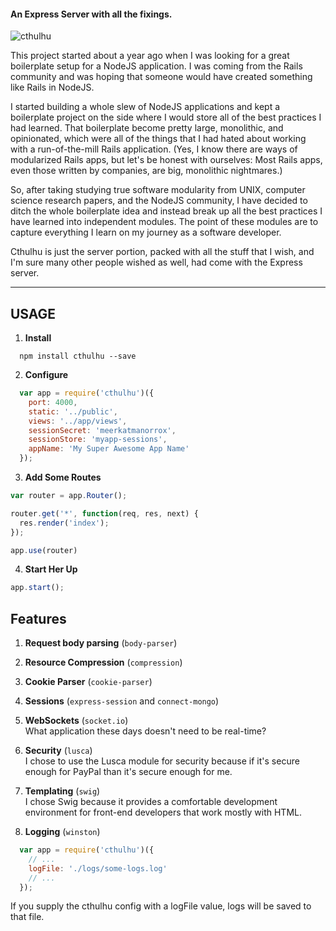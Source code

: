 #### An Express Server with all the fixings.

![cthulhu](http://img3.wikia.nocookie.net/__cb20120509185304/powerlisting/images/9/90/Great-cthulhu.jpg)

This project started about a year ago when I was looking for a great boilerplate setup for a NodeJS application. I was coming from the Rails community and was hoping that someone would have created something like Rails in NodeJS.

I started building a whole slew of NodeJS applications and kept a boilerplate project on the side where I would store all of the best practices I had learned. That boilerplate become pretty large, monolithic, and opinionated, which were all of the things that I had hated about working with a run-of-the-mill Rails application. (Yes, I know there are ways of modularized Rails apps, but let's be honest with ourselves: Most Rails apps, even those written by companies, are big, monolithic nightmares.)

So, after taking studying true software modularity from UNIX, computer science research papers, and the NodeJS community, I have decided to ditch the whole boilerplate idea and instead break up all the best practices I have learned into independent modules. The point of these modules are to capture everything I learn on my journey as a software developer.

Cthulhu is just the server portion, packed with all the stuff that I wish, and I'm sure many other people wished as well, had come with the Express server.

---

## USAGE

1. **Install**

  ```
    npm install cthulhu --save
  ```

2. **Configure**

  ```js
    var app = require('cthulhu')({
      port: 4000,
      static: '../public',
      views: '../app/views',
      sessionSecret: 'meerkatmanorrox',
      sessionStore: 'myapp-sessions',
      appName: 'My Super Awesome App Name'
    });
  ```

3. **Add Some Routes**

  ```js
  var router = app.Router();

  router.get('*', function(req, res, next) {
    res.render('index');
  });

  app.use(router)
  ```

4. **Start Her Up**

  ```js
  app.start();
  ```

## Features

1. **Request body parsing** (`body-parser`)

2. **Resource Compression** (`compression`)

3. **Cookie Parser** (`cookie-parser`)

4. **Sessions** (`express-session` and `connect-mongo`)

5. **WebSockets** (`socket.io`)  
  What application these days doesn't need to be real-time?

6. **Security** (`lusca`)  
  I chose to use the Lusca module for security because if it's secure enough for PayPal than it's secure enough for me.

7. **Templating** (`swig`)  
  I chose Swig because it provides a comfortable development environment for front-end developers that work mostly with HTML.

8. **Logging** (`winston`)
  ```js
    var app = require('cthulhu')({
      // ...
      logFile: './logs/some-logs.log'
      // ...
    });
  ```
  If you supply the cthulhu config with a logFile value, logs will be saved to that file.
